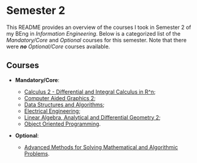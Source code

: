 # Semester 2

This README provides an overview of the courses I took in Semester 2 of my BEng in _Information Engineering_. Below is a categorized list of the _Mandatory/Core_ and _Optional_ courses for this semester. Note that there were _**no** Optional/Core_ courses available.

## Courses

- **Mandatory/Core**:
  - [Calculus 2 - Differential and Integral Calculus in R^n](./Mandatory-Core/Calculus%202%20-%20Differential%20and%20Integral%20Calculus%20in%20R%5En);
  - [Computer Aided Graphics 2](./Mandatory-Core/Computer%20Aided%20Graphics%202);
  - [Data Structures and Algorithms](./Mandatory-Core/Data%20Structures%20and%20Algorithms);
  - [Electrical Engineering](./Mandatory-Core/Electrical%20Engineering);
  - [Linear Algebra, Analytical and Differential Geometry 2](./Mandatory-Core/Linear%20Algebra%2C%20Analytical%20and%20Differential%20Geometry%202);
  - [Object Oriented Programming](./Mandatory-Core/Object%20Oriented%20Programming).

- **Optional**:
  - [Advanced Methods for Solving Mathematical and Algorithmic Problems](./Optional/Advanced%20Methods%20for%20Solving%20Mathematical%20and%20Algorithmic%20Problems).
